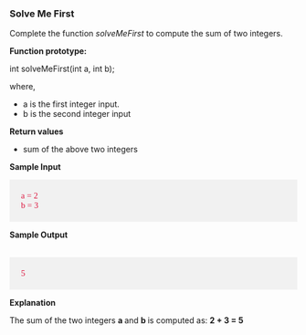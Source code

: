 <h3>Solve Me First</h3>
<p>Complete the function <em>solveMeFirst</em> to compute the sum of two integers.</p>
<p><strong>Function prototype:</strong></p>
<p>int solveMeFirst(int a, int b);</p>
<p>where,</p>
<ul>
  <li>a is the first integer input.</li>
  <li>b is the second integer input</li>
</ul>
<p><strong>Return values</strong></p>
<ul>
  <li> sum of the above two integers</li>
</ul>
<p><strong>Sample Input</strong></p>
<div style = "display:block; padding:20px; font-family: Consolas; color: crimson; background-color: #f1f1f1; font-size: 105%;" >
    a = 2 <br>
    b = 3
</div>
<p><strong>Sample Output</strong></p>
<br>
<div style = "display:block; padding:20px; font-family: Consolas; color: crimson; background-color: #f1f1f1; font-size: 105%;" >
    5
</div>
<p><strong>Explanation</strong></p>
<p>The sum of the two integers <strong> a </strong> and <strong> b </strong> is computed as: <strong> 2 + 3 = 5 </strong>
